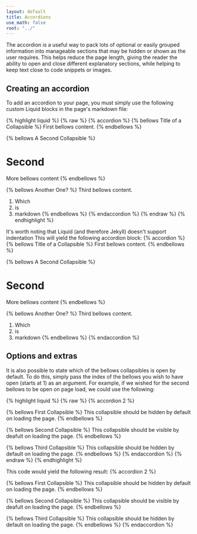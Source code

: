 ```yaml
---
layout: default
title: Accordions
use_math: false
root: "../"
---
```


The accordion is a useful way to pack lots of optional or easily grouped information into manageable sections that may be hidden or shown as the user requires. This helps reduce the page length, giving the reader the ability to open and close different explanatory sections, while helping to keep text close to code snippets or images.

## Creating an accordion
To add an accordion to your page, you must simply use the following custom Liquid blocks in the page's markdown file:

{% highlight liquid %}
{% raw %}
{% accordion %}
{% bellows Title of a Collapsible %}
First bellows content.
{% endbellows %}

{% bellows A Second Collapsible %}
# Second

More bellows content
{% endbellows %}

{% bellows Another One? %}
Third bellows content.
1. Which
2. is
3. markdown
{% endbellows %}
{% endaccordion %}
{% endraw %}
{% endhighlight %}

It's worth noting that Liquid (and therefore Jekyll) doesn't support indentation This will yield the following accordion block:
{% accordion  %}
{% bellows Title of a Collapsible %}
First bellows content.
{% endbellows %}

{% bellows A Second Collapsible %}
# Second

More bellows content
{% endbellows %}

{% bellows Another One? %}
Third bellows content.
1. Which
2. is
3. markdown
{% endbellows %}
{% endaccordion %}
 
## Options and extras
It is also possible to state which of the bellows collapsibles is open by default. To do this, simply pass the index of the bellows you wish to have open (starts at 1) as an argument. For example, if we wished for the second bellows to be open on page load, we could use the following:

{% highlight liquid %}
{% raw %}
{% accordion 2 %}

{% bellows First Collapsible %}
This collapsible should be hidden by default on loading the page.
{% endbellows %}

{% bellows Second Collapsible %}
This collapsible should be visible by deafult on loading the page.
{% endbellows %}

{% bellows Third Collapsible %}
This collapsible should be hidden by default on loading the page.
{% endbellows %}
{% endaccordion %}
{% endraw %}
{% endhighlight %}

This code would yield the following result:
{% accordion 2 %}

{% bellows First Collapsible %}
This collapsible should be hidden by default on loading the page.
{% endbellows %}

{% bellows Second Collapsible %}
This collapsible should be visible by deafult on loading the page.
{% endbellows %}

{% bellows Third Collapsible %}
This collapsible should be hidden by default on loading the page.
{% endbellows %}
{% endaccordion %}